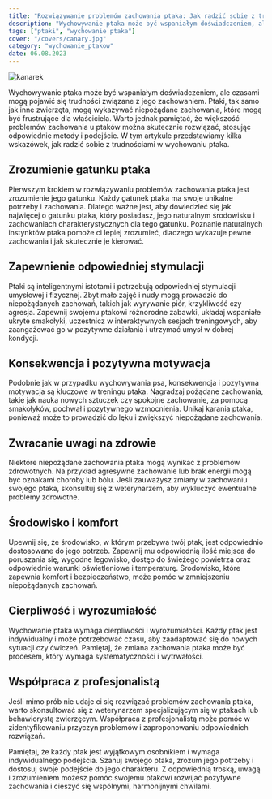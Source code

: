 ```yaml
---
title: "Rozwiązywanie problemów zachowania ptaka: Jak radzić sobie z trudnościami w wychowaniu"
description: "Wychowywanie ptaka może być wspaniałym doświadczeniem, ale czasami mogą pojawić się trudności związane z jego zachowaniem. Ptaki, tak samo jak inne zwierzęta, mogą wykazywać niepożądane zachowania, które mogą być frustrujące dla właściciela. Warto jednak pamiętać, że większość problemów zachowania u ptaków można skutecznie rozwiązać, stosując odpowiednie metody i podejście."
tags: ["ptaki", "wychowanie ptaka"]
cover: "/covers/canary.jpg"
category: "wychowanie_ptakow"
date: 06.08.2023
---
```


![kanarek](/covers/canary.jpg)

Wychowywanie ptaka może być wspaniałym doświadczeniem, ale czasami mogą pojawić się trudności związane z jego zachowaniem. Ptaki, tak samo jak inne zwierzęta, mogą wykazywać niepożądane zachowania, które mogą być frustrujące dla właściciela. Warto jednak pamiętać, że większość problemów zachowania u ptaków można skutecznie rozwiązać, stosując odpowiednie metody i podejście. W tym artykule przedstawiamy kilka wskazówek, jak radzić sobie z trudnościami w wychowaniu ptaka.

## Zrozumienie gatunku ptaka

Pierwszym krokiem w rozwiązywaniu problemów zachowania ptaka jest zrozumienie jego gatunku. Każdy gatunek ptaka ma swoje unikalne potrzeby i zachowania. Dlatego ważne jest, aby dowiedzieć się jak najwięcej o gatunku ptaka, który posiadasz, jego naturalnym środowisku i zachowaniach charakterystycznych dla tego gatunku. Poznanie naturalnych instynktów ptaka pomoże ci lepiej zrozumieć, dlaczego wykazuje pewne zachowania i jak skutecznie je kierować.

## Zapewnienie odpowiedniej stymulacji

Ptaki są inteligentnymi istotami i potrzebują odpowiedniej stymulacji umysłowej i fizycznej. Zbyt mało zajęć i nudy mogą prowadzić do niepożądanych zachowań, takich jak wyrywanie piór, krzykliwość czy agresja. Zapewnij swojemu ptakowi różnorodne zabawki, układaj wspaniałe ukryte smakołyki, uczestnicz w interaktywnych sesjach treningowych, aby zaangażować go w pozytywne działania i utrzymać umysł w dobrej kondycji.

## Konsekwencja i pozytywna motywacja

Podobnie jak w przypadku wychowywania psa, konsekwencja i pozytywna motywacja są kluczowe w treningu ptaka. Nagradzaj pożądane zachowania, takie jak nauka nowych sztuczek czy spokojne zachowanie, za pomocą smakołyków, pochwał i pozytywnego wzmocnienia. Unikaj karania ptaka, ponieważ może to prowadzić do lęku i zwiększyć niepożądane zachowania.

## Zwracanie uwagi na zdrowie

Niektóre niepożądane zachowania ptaka mogą wynikać z problemów zdrowotnych. Na przykład agresywne zachowanie lub brak energii mogą być oznakami choroby lub bólu. Jeśli zauważysz zmiany w zachowaniu swojego ptaka, skonsultuj się z weterynarzem, aby wykluczyć ewentualne problemy zdrowotne.

## Środowisko i komfort

Upewnij się, że środowisko, w którym przebywa twój ptak, jest odpowiednio dostosowane do jego potrzeb. Zapewnij mu odpowiednią ilość miejsca do poruszania się, wygodne legowisko, dostęp do świeżego powietrza oraz odpowiednie warunki oświetleniowe i temperaturę. Środowisko, które zapewnia komfort i bezpieczeństwo, może pomóc w zmniejszeniu niepożądanych zachowań.

## Cierpliwość i wyrozumiałość

Wychowanie ptaka wymaga cierpliwości i wyrozumiałości. Każdy ptak jest indywidualny i może potrzebować czasu, aby zaadaptować się do nowych sytuacji czy ćwiczeń. Pamiętaj, że zmiana zachowania ptaka może być procesem, który wymaga systematyczności i wytrwałości.

## Współpraca z profesjonalistą

Jeśli mimo prób nie udaje ci się rozwiązać problemów zachowania ptaka, warto skonsultować się z weterynarzem specjalizującym się w ptakach lub behawiorystą zwierzęcym. Współpraca z profesjonalistą może pomóc w zidentyfikowaniu przyczyn problemów i zaproponowaniu odpowiednich rozwiązań.

Pamiętaj, że każdy ptak jest wyjątkowym osobnikiem i wymaga indywidualnego podejścia. Szanuj swojego ptaka, zrozum jego potrzeby i dostosuj swoje podejście do jego charakteru. Z odpowiednią troską, uwagą i zrozumieniem możesz pomóc swojemu ptakowi rozwijać pozytywne zachowania i cieszyć się wspólnymi, harmonijnymi chwilami.
